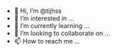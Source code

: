 - 👋 Hi, I’m @tijhss
- 👀 I’m interested in ...
- 🌱 I’m currently learning ...
- 💞️ I’m looking to collaborate on ...
- 📫 How to reach me ...

<!---
tijhss/tijhss is a ✨ special ✨ repository because its `README.md` (this file) appears on your GitHub profile.
You can click the Preview link to take a look at your changes.
--->

